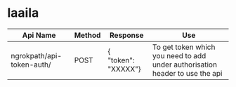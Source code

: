 # laaila
| Api Name | Method | Response | Use
| --- | --- | --- | --- | 
| ngrokpath/api-token-auth/ | POST | {<br/>"token": "XXXXX"}<br/> | To get token which you need to add under authorisation header to use the api 

